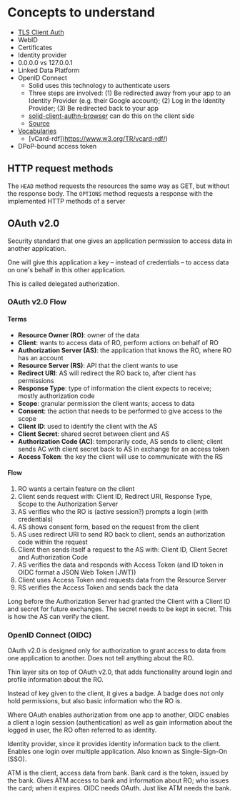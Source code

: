 # Concepts to understand

- [TLS Client Auth](https://blog.cloudflare.com/introducing-tls-client-auth/#handshakeswithtlsclientauth)
- WebID
- Certificates
- Identity provider
- 0.0.0.0 vs 127.0.0.1
- Linked Data Platform
- OpenID Connect
  - Solid uses this technology to authenticate users
  - Three steps are involved: (1) Be redirected away from your app to an Identity Provider (e.g. their Google account); (2) Log in the Identity Provider; (3) Be redirected back to your app
  - [solid-client-authn-browser](https://github.com/inrupt/solid-client-authn-js) can do this on the client side
  - [Source](https://docs.inrupt.com/developer-tools/javascript/client-libraries/tutorial/authenticate/)
- [Vocabularies](https://docs.inrupt.com/developer-tools/javascript/client-libraries/tutorial/use-vocabularies/)
  - [vCard-rdf])https://www.w3.org/TR/vcard-rdf/)
- DPoP-bound access token

## HTTP request methods

The `HEAD` method requests the resources the same way as GET, but without the response body.
The `OPTIONS` method requests a response with the implemented HTTP methods of a server

## OAuth v2.0

Security standard that one gives an application permission to access data in another application.

One will give this application a key – instead of credentials – to access data on one's behalf in this other application.

This is called delegated authorization.

### OAuth v2.0 Flow

#### Terms

* **Resource Owner (RO)**: owner of the data
* **Client**: wants to access data of RO, perform actions on behalf of RO
* **Authorization Server (AS)**: the application that knows the RO, where RO has an account
* **Resource Server (RS)**: API that the client wants to use
* **Redirect URI**: AS will redirect the RO back to, after client has permissions
* **Response Type**: type of information the client expects to receive; mostly authorization code
* **Scope**: granular permission the client wants; access to data
* **Consent**: the action that needs to be performed to give access to the scope
* **Client ID**: used to identify the client with the AS
* **Client Secret**: shared secret between client and AS
* **Authorization Code (AC)**: temporarily code, AS sends to client; client sends AC with client secret back to AS in exchange for an access token
* **Access Token**: the key the client will use to communicate with the RS

#### Flow

1. RO wants a certain feature on the client
2. Client sends request with: Client ID, Redirect URI, Response Type, Scope to the Authorization Server
3. AS verifies who the RO is (active session?) prompts a login (with credentials)
4. AS shows consent form, based on the request from the client
5. AS uses redirect URI to send RO back to client, sends an authorization code within the request
6. Client then sends itself a request to the AS with: Client ID, Client Secret and Authorization Code
7. AS verifies the data and responds with Access Token (and ID token in OIDC format a JSON Web Token (JWT))
8. Client uses Access Token and requests data from the Resource Server
9. RS verifies the Access Token and sends back the data

Long before the Authorization Server had granted the Client with a Client ID and secret for future exchanges. The secret needs to be kept in secret. This is how the AS can verify the client.

### OpenID Connect (OIDC)

OAuth v2.0 is designed only for authorization to grant access to data from one application to another. Does not tell anything about the RO.

Thin layer sits on top of OAuth v2.0, that adds functionality around login and profile information about the RO.

Instead of key given to the client, it gives a badge. A badge does not only hold permissions, but also basic information who the RO is.

Where OAuth enables authorization from one app to another, OIDC enables a client a login session (authentication) as well as gain information about the logged in user, the RO often referred to as identity.

Identity provider, since it provides identity information back to the client. Enables one login over multiple application. Also known as Single-Sign-On (SSO).

ATM is the client, access data from bank. Bank card is the token, issued by the bank. Gives ATM access to bank and information about RO; who issues the card; when it expires.
OIDC needs OAuth. Just like ATM needs the bank.
